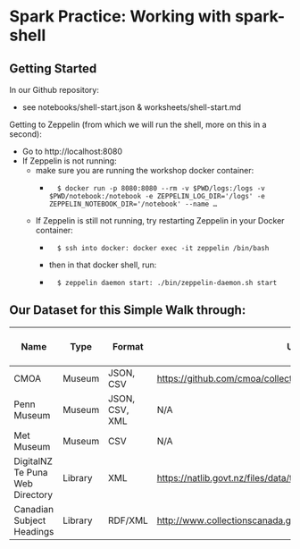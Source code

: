 # Spark Practice: Working with spark-shell

## Getting Started

In our Github repository:
- see notebooks/shell-start.json & worksheets/shell-start.md

Getting to Zeppelin (from which we will run the shell, more on this in a second):
- Go to http://localhost:8080
- If Zeppelin is not running:
  - make sure you are running the workshop docker container:
    - ```shell
        $ docker run -p 8080:8080 --rm -v $PWD/logs:/logs -v $PWD/notebook:/notebook -e ZEPPELIN_LOG_DIR='/logs' -e ZEPPELIN_NOTEBOOK_DIR='/notebook' --name …
      ```
  - If Zeppelin is still not running, try restarting Zeppelin in your Docker container:
    - ```shell
        $ ssh into docker: docker exec -it zeppelin /bin/bash
      ```
    - then in that docker shell, run:
    - ```shell
        $ zeppelin daemon start: ./bin/zeppelin-daemon.sh start
      ```

## Our Dataset for this Simple Walk through:

| Name | Type | Format | URL | Description | Scott's Unofficial Score |
| ---- | ---- | ------ | --- | ----------- | ------------------------ |
| CMOA | Museum | JSON, CSV | https://github.com/cmoa/collection | N/A | 10 |
| Penn Museum | Museum | JSON, CSV, XML | N/A | JSON is poorly structed | 8 |
| Met Museum | Museum | CSV | N/A | Ugh. the met... | 5 |
| DigitalNZ Te Puna Web Directory | Library | XML | https://natlib.govt.nz/files/data/tepunawebdirectory.xml | MARC XML | 4 |
| Canadian Subject Headings | Library | RDF/XML | http://www.collectionscanada.gc.ca/obj/900/f11/040004/csh.rdf | Ugh, rdf | 2 |
